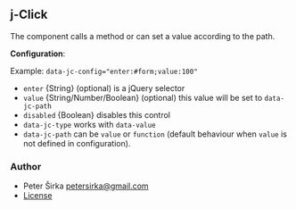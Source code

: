 ## j-Click

The component calls a method or can set a value according to the path.

__Configuration__:

Example: `data-jc-config="enter:#form;value:100"`

- `enter` {String} (optional) is a jQuery selector
- `value` {String/Number/Boolean} (optional) this value will be set to `data-jc-path`
- `disabled` {Boolean} disables this control
- `data-jc-type` works with `data-value`
- `data-jc-path` can be `value` or `function` (default behaviour when `value` is not defined in configuration).

### Author

- Peter Širka <petersirka@gmail.com>
- [License](https://www.totaljs.com/license/)